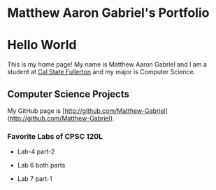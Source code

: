 
# Matthew Aaron Gabriel's Portfolio

# Hello World

This is my home page! My name is Matthew Aaron Gabriel and I am a student at [Cal State Fullerton](http://www.fullerton.edu/) and my major is Computer Science.

## Computer Science Projects

My GitHub page is [http://github.com/Matthew-Gabriel] (http://github.com/Matthew-Gabriel).

### Favorite Labs of CPSC 120L

* Lab-4 part-2



* Lab 6 both parts



* Lab 7 part-1